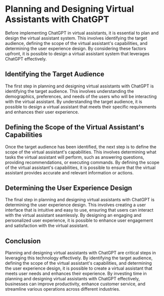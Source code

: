 Planning and Designing Virtual Assistants with ChatGPT
==================================================================================================================

Before implementing ChatGPT in virtual assistants, it is essential to plan and design the virtual assistant system. This involves identifying the target audience, defining the scope of the virtual assistant's capabilities, and determining the user experience design. By considering these factors upfront, it is possible to design a virtual assistant system that leverages ChatGPT effectively.

Identifying the Target Audience
-------------------------------

The first step in planning and designing virtual assistants with ChatGPT is identifying the target audience. This involves understanding the demographics, preferences, and needs of the users who will be interacting with the virtual assistant. By understanding the target audience, it is possible to design a virtual assistant that meets their specific requirements and enhances their user experience.

Defining the Scope of the Virtual Assistant's Capabilities
----------------------------------------------------------

Once the target audience has been identified, the next step is to define the scope of the virtual assistant's capabilities. This involves determining what tasks the virtual assistant will perform, such as answering questions, providing recommendations, or executing commands. By defining the scope of the virtual assistant's capabilities, it is possible to ensure that the virtual assistant provides accurate and relevant information or actions.

Determining the User Experience Design
--------------------------------------

The final step in planning and designing virtual assistants with ChatGPT is determining the user experience design. This involves creating a user interface that is intuitive and easy to use, ensuring that users can interact with the virtual assistant seamlessly. By designing an engaging and personalized user experience, it is possible to enhance user engagement and satisfaction with the virtual assistant.

Conclusion
----------

Planning and designing virtual assistants with ChatGPT are critical steps in leveraging this technology effectively. By identifying the target audience, defining the scope of the virtual assistant's capabilities, and determining the user experience design, it is possible to create a virtual assistant that meets user needs and enhances their experience. By investing time in planning and designing virtual assistants with ChatGPT effectively, businesses can improve productivity, enhance customer service, and streamline various operations across different industries.
